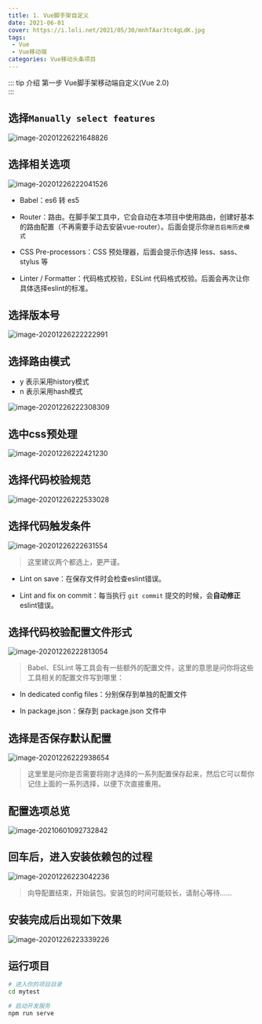 ```yaml
---
title: 1. Vue脚手架自定义
date: 2021-06-01
cover: https://i.loli.net/2021/05/30/mnhTAar3tc4gLdK.jpg
tags:
 - Vue
 - Vue移动端
categories: Vue移动头条项目
---
```


::: tip 介绍
第一步 Vue脚手架移动端自定义(Vue 2.0)<br>
:::

<!-- more -->

## 选择`Manually select features`

![image-20201226221648826](https://i.loli.net/2021/06/01/ikYCzfl83JGK4RU.png)

## 选择相关选项

![image-20201226222041526](https://i.loli.net/2021/06/01/TjiWdDF5kBKzeOb.png)

- Babel：es6 转 es5

- Router：路由。在脚手架工具中，它会自动在本项目中使用路由，创建好基本的路由配置（不再需要手动去安装vue-router）。后面会提示你`是否启用历史模式`
- CSS Pre-processors：CSS 预处理器，后面会提示你选择 less、sass、stylus 等
- Linter / Formatter：代码格式校验，ESLint 代码格式校验。后面会再次让你具体选择eslint的标准。

## 选择版本号

![image-20201226222222991](https://i.loli.net/2021/06/01/o8i2hw1kSZYK4TH.png)

## 选择路由模式

- y 表示采用history模式
- n 表示采用hash模式

![image-20201226222308309](https://i.loli.net/2021/06/01/6xfoLElzNdVIaRQ.png)

## 选中css预处理

![image-20201226222421230](https://i.loli.net/2021/06/01/b5jxOgYuHzmS8h3.png)

## 选择代码校验规范

![image-20201226222533028](https://i.loli.net/2021/06/01/rRDKpf7nzkEM621.png)

## 选择代码触发条件

![image-20201226222631554](https://i.loli.net/2021/06/01/7R8teFfzCxrpVcD.png)

> 这里建议两个都选上，更严谨。

- Lint on save：在保存文件时会检查eslint错误。

- Lint and fix on commit：每当执行 `git commit` 提交的时候，会**自动修正**eslint错误。

## 选择代码校验配置文件形式

![image-20201226222813054](https://i.loli.net/2021/06/01/QTy8fIv1CRLir75.png)

> Babel、ESLint 等工具会有一些额外的配置文件，这里的意思是问你将这些工具相关的配置文件写到哪里：

- In dedicated config files：分别保存到单独的配置文件

- In package.json：保存到 package.json 文件中

## 选择是否保存默认配置

![image-20201226222938654](https://i.loli.net/2021/06/01/bw1kGUz4ioLEmgI.png)

> 这里里是问你是否需要将刚才选择的一系列配置保存起来，然后它可以帮你记住上面的一系列选择，以便下次直接重用。

## 配置选项总览

![image-20210601092732842](https://i.loli.net/2021/06/01/tJ2iejSn4Ikvs16.png)

## 回车后，进入安装依赖包的过程

![image-20201226223042236](https://i.loli.net/2021/06/01/GRPIxntz32fyCvB.png)

> 向导配置结束，开始装包。安装包的时间可能较长，请耐心等待......

## 安装完成后出现如下效果

![image-20201226223339226](https://i.loli.net/2021/06/01/xkFP3NtHaErAslw.png)

## 运行项目

```bash
# 进入你的项目目录
cd mytest

# 启动开发服务
npm run serve
```

